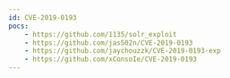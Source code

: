 ```yaml
---
id: CVE-2019-0193
pocs:
    - https://github.com/1135/solr_exploit
    - https://github.com/jas502n/CVE-2019-0193
    - https://github.com/jaychouzzk/CVE-2019-0193-exp
    - https://github.com/xConsoIe/CVE-2019-0193
---
```

